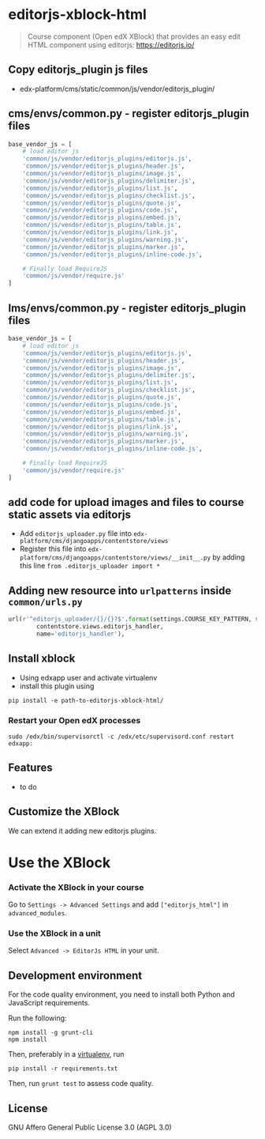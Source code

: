 # editorjs-xblock-html

> Course component (Open edX XBlock) that provides an easy edit HTML component using editorjs: https://editorjs.io/ 


## Copy editorjs_plugin js files
- edx-platform/cms/static/common/js/vendor/editorjs_plugin/

## cms/envs/common.py - register editorjs_plugin files 
```python
base_vendor_js = [
	# load editor js 
	'common/js/vendor/editorjs_plugins/editorjs.js', 
	'common/js/vendor/editorjs_plugins/header.js', 
	'common/js/vendor/editorjs_plugins/image.js', 
	'common/js/vendor/editorjs_plugins/delimiter.js', 
	'common/js/vendor/editorjs_plugins/list.js', 
	'common/js/vendor/editorjs_plugins/checklist.js', 
	'common/js/vendor/editorjs_plugins/quote.js', 
	'common/js/vendor/editorjs_plugins/code.js', 
	'common/js/vendor/editorjs_plugins/embed.js', 
	'common/js/vendor/editorjs_plugins/table.js', 
	'common/js/vendor/editorjs_plugins/link.js', 
	'common/js/vendor/editorjs_plugins/warning.js', 
	'common/js/vendor/editorjs_plugins/marker.js', 
	'common/js/vendor/editorjs_plugins/inline-code.js', 

	# Finally load RequireJS
 	'common/js/vendor/require.js' 
]
```

## lms/envs/common.py - register editorjs_plugin files 
```python
base_vendor_js = [
	# load editor js 
	'common/js/vendor/editorjs_plugins/editorjs.js', 
	'common/js/vendor/editorjs_plugins/header.js', 
	'common/js/vendor/editorjs_plugins/image.js', 
	'common/js/vendor/editorjs_plugins/delimiter.js', 
	'common/js/vendor/editorjs_plugins/list.js', 
	'common/js/vendor/editorjs_plugins/checklist.js', 
	'common/js/vendor/editorjs_plugins/quote.js', 
	'common/js/vendor/editorjs_plugins/code.js', 
	'common/js/vendor/editorjs_plugins/embed.js', 
	'common/js/vendor/editorjs_plugins/table.js', 
	'common/js/vendor/editorjs_plugins/link.js', 
	'common/js/vendor/editorjs_plugins/warning.js', 
	'common/js/vendor/editorjs_plugins/marker.js', 
	'common/js/vendor/editorjs_plugins/inline-code.js', 

	# Finally load RequireJS
 	'common/js/vendor/require.js' 
]
```

## add code for upload images and files to course static assets via editorjs

- Add `editorjs_uploader.py` file into `edx-platform/cms/djangoapps/contentstore/views`
- Register this file into `edx-platform/cms/djangoapps/contentstore/views/__init__.py` by adding this line `from .editorjs_uploader import *`


## Adding new resource into `urlpatterns` inside `common/urls.py`
```python
url(r'^editorjs_uploader/{}/{}?$'.format(settings.COURSE_KEY_PATTERN, settings.ASSET_KEY_PATTERN),
        contentstore.views.editorjs_handler,
        name='editorjs_handler'),
```

## Install xblock
- Using edxapp user and activate virtualenv
- install this plugin using
```shell
pip install -e path-to-editorjs-xblock-html/
```

### Restart your Open edX processes

```shell
sudo /edx/bin/supervisorctl -c /edx/etc/supervisord.conf restart edxapp:
```


## Features

- to do


## Customize the XBlock

We can extend it adding new editorjs plugins.

# Use the XBlock

### Activate the XBlock in your course

Go to `Settings -> Advanced Settings` and add `["editorjs_html"]` in `advanced_modules`.

### Use the XBlock in a unit

Select `Advanced -> EditorJs HTML` in your unit.

## Development environment

For the code quality environment, you need to install both Python and JavaScript requirements.

Run the following:

    npm install -g grunt-cli
    npm install

Then, preferably in a [virtualenv](https://virtualenv.pypa.io), run

    pip install -r requirements.txt


Then, run `grunt test` to assess code quality.

## License

GNU Affero General Public License 3.0 (AGPL 3.0)
